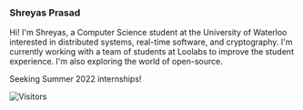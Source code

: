 ### Shreyas Prasad

Hi! I'm Shreyas, a Computer Science student at the University of Waterloo interested in distributed systems, real-time software, and cryptography. I'm currently working with a team of students at Loolabs to improve the student experience. I'm also exploring the world of open-source. 

Seeking Summer 2022 internships!

![Visitors](https://visitor-badge.laobi.icu/badge?page_id=ShreyasPrasad.ShreyasPrasad)
<!--
**ShreyasPrasad/ShreyasPrasad** is a ✨ _special_ ✨ repository because its `README.md` (this file) appears on your GitHub profile.

Here are some ideas to get you started:

- 🔭 I’m currently working on ... 
- 🌱 I’m currently learning ...
- 👯 I’m looking to collaborate on ...
- 🤔 I’m looking for help with ...
- 💬 Ask me about ...
- 📫 How to reach me: ...
- 😄 Pronouns: ...
- ⚡ Fun fact: ...
-->
